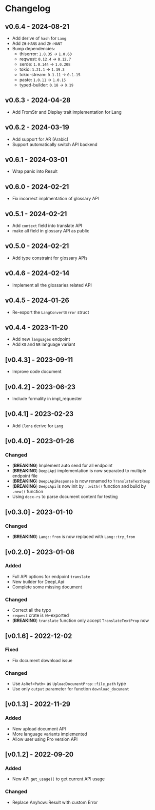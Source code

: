 # Changelog

## v0.6.4 - 2024-08-21
- Add derive of `hash` for `Lang`
- Add `ZH-HANS` and `ZH-HANT`
- Bump dependencies:
    * thiserror: `1.0.35` -> `1.0.63`
    * reqwest: `0.12.4` -> `0.12.7`
    * serde: `1.0.144` -> `1.0.208`
    * tokio: `1.21.1` -> `1.39.3`
    * tokio-stream: `0.1.11` -> `0.1.15`
    * paste: `1.0.11` -> `1.0.15`
    * typed-builder: `0.18` -> `0.19`

## v0.6.3 - 2024-04-28

- Add FromStr and Display trait implementation for Lang

## v0.6.2 - 2024-03-19

- Add support for AR (Arabic)
- Support automatically switch API backend

## v0.6.1 - 2024-03-01

- Wrap panic into Result

## v0.6.0 - 2024-02-21

- Fix incorrect implmentation of glossary API

## v0.5.1 - 2024-02-21

- Add `context` field into translate API
- make all field in glossary API as public

## v0.5.0 - 2024-02-21

- Add type constraint for glossary APIs

## v0.4.6 - 2024-02-14

- Implement all the glossaries related API

## v0.4.5 - 2024-01-26
- Re-export the `LangConvertError` struct

## v0.4.4 - 2023-11-20

- Add new `languages` endpoint
- Add `KO` and `NB` language variant

## [v0.4.3] - 2023-09-11

- Improve code document

## [v0.4.2] - 2023-06-23

- Include formality in impl_requester

## [v0.4.1] - 2023-02-23

- Add `Clone` derive for `Lang`

## [v0.4.0] - 2023-01-26

### Changed

- (**BREAKING**) Implement auto send for all endpoint
- (**BREAKING**) `DeepLApi` implementation is now separated to multiple endpoint file
- (**BREAKING**) `DeepLApiResponse` is now renamed to `TranslateTextResp`
- (**BREAKING**) `DeepLApi` is now init by `::with()` function and build by `.new()` function
- Using `docx-rs` to parse document content for testing

## [v0.3.0] - 2023-01-10

### Changed

- (**BREAKING**) `Lang::from` is now replaced with `Lang::try_from`

## [v0.2.0] - 2023-01-08

### Added

- Full API options for endpoint `translate`
- New builder for DeepLApi
- Complete some missing document

### Changed

- Correct all the typo
- `reqwest` crate is re-exported
- (**BREAKING**) `translate` function only accept `TranslateTextProp` now

## [v0.1.6] - 2022-12-02

### Fixed

- Fix document download issue

### Changed

- Use `AsRef<Path>` as `UploadDocumentProp::file_path` type
- Use only `output` parameter for function `download_document`

## [v0.1.3] - 2022-11-29

### Added

- New upload document API
- More language variants implemented
- Allow user using Pro version API

## [v0.1.2] - 2022-09-20

### Added

- New API `get_usage()` to get current API usage

### Changed

- Replace Anyhow::Result with custom Error

